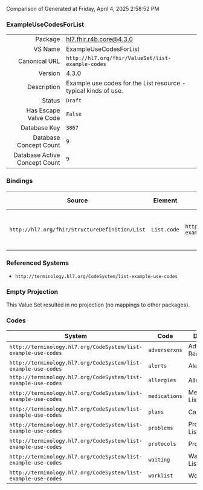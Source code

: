 Comparison of 
Generated at Friday, April 4, 2025 2:58:52 PM

### ExampleUseCodesForList

|      |     |
| ---: | --- |
| Package | hl7.fhir.r4b.core@4.3.0 |
| VS Name | ExampleUseCodesForList |
| Canonical URL | `http://hl7.org/fhir/ValueSet/list-example-codes` |
| Version | 4.3.0 |
| Description | Example use codes for the List resource - typical kinds of use. |
| Status | `Draft` |
| Has Escape Valve Code | `False` |
| Database Key | `3867` |
| Database Concept Count | `9` |
| Database Active Concept Count | `9` |
### Bindings

| Source | Element | Binding | Strength | Element Short |
| ------ | ------- | ------- | -------- | ------------- |
| `http://hl7.org/fhir/StructureDefinition/List` | `List.code` | `http://hl7.org/fhir/ValueSet/list-example-codes` | `Example` | What the purpose of this list is |

### Referenced Systems

* `http://terminology.hl7.org/CodeSystem/list-example-use-codes`
### Empty Projection

This Value Set resulted in no projection (no mappings to other packages).

### Codes

| System | Code | Display |
| ------ | ---- | ------- |
| `http://terminology.hl7.org/CodeSystem/list-example-use-codes` | `adverserxns` | Adverse Reactions |
| `http://terminology.hl7.org/CodeSystem/list-example-use-codes` | `alerts` | Alerts |
| `http://terminology.hl7.org/CodeSystem/list-example-use-codes` | `allergies` | Allergies |
| `http://terminology.hl7.org/CodeSystem/list-example-use-codes` | `medications` | Medication List |
| `http://terminology.hl7.org/CodeSystem/list-example-use-codes` | `plans` | Care Plans |
| `http://terminology.hl7.org/CodeSystem/list-example-use-codes` | `problems` | Problem List |
| `http://terminology.hl7.org/CodeSystem/list-example-use-codes` | `protocols` | Protocols |
| `http://terminology.hl7.org/CodeSystem/list-example-use-codes` | `waiting` | Waiting List |
| `http://terminology.hl7.org/CodeSystem/list-example-use-codes` | `worklist` | Worklist |
